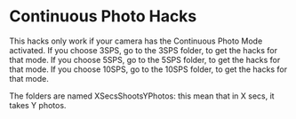 Continuous Photo Hacks
======================

This hacks only work if your camera has the Continuous Photo Mode activated.
If you choose 3SPS, go to the 3SPS folder, to get the hacks for that mode.
If you choose 5SPS, go to the 5SPS folder, to get the hacks for that mode.
If you choose 10SPS, go to the 10SPS folder, to get the hacks for that mode.

The folders are named XSecsShootsYPhotos: this mean that in X secs, it takes Y photos.